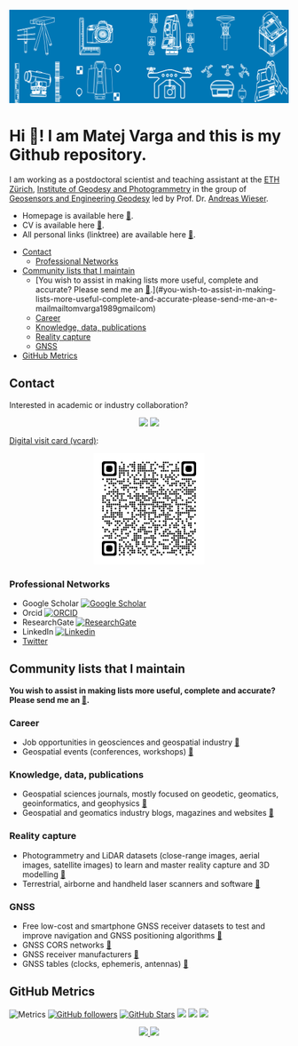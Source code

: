 [<img src="https://github.com/mvarga1989/mvarga1989/blob/main/Twitter_heading-min.png"/>]()

# Hi 👋! I am Matej Varga and this is my Github repository. 
I am working as a postdoctoral scientist and teaching assistant at the [ETH Zürich](https://ethz.ch/de.html), [Institute of Geodesy and Photogrammetry](https://igp.ethz.ch/) in the group of [Geosensors and Engineering Geodesy](https://gseg.igp.ethz.ch/) led by Prof. Dr. [Andreas Wieser](https://gseg.igp.ethz.ch/people/group-head/prof-dr--andreas-wieser.html).
- Homepage is available here [:link:](https://mvarga1989.github.io/Matej_Varga/).
- CV  is available here [:link:](https://drive.google.com/file/d/0B_VRy7Z0L1BJWl9MaW43bnJaSFk/view?usp=sharing&resourcekey=0-ESGCxB8uDrtY4nJ2B8ws0w).
- All personal links (linktree) are  available here [:link:](https://mvarga1989.github.io/mvarga1989_linktree/).

<!-- toc -->

- [Contact](#contact)
  * [Professional Networks](#professional-networks)
- [Community lists that I maintain](#community-lists-that-i-maintain)
    + [You wish to assist in making lists more useful, complete and accurate? Please send me an [:e-mail:](mailto:mvarga1989@gmail.com).](#you-wish-to-assist-in-making-lists-more-useful-complete-and-accurate-please-send-me-an-e-mailmailtomvarga1989gmailcom)
  * [Career](#career)
  * [Knowledge, data, publications](#knowledge-data-publications)
  * [Reality capture](#reality-capture)
  * [GNSS](#gnss)
- [GitHub Metrics](#github-metrics)

<!-- tocstop -->

## Contact

Interested in academic or industry collaboration?
<div align="center">
  <a href="http://hr.linkedin.com/in/vargamatej/" target="_blank"><img src="https://img.shields.io/badge/-LinkedIn-%230077B5?style=for-the-badge&logo=linkedin&logoColor=white" target="_blank"></a>
  <a href = "mailto:mvarga1989@gmail.com"><img src="https://img.shields.io/badge/-Gmail-%23333?style=for-the-badge&logo=gmail&logoColor=white" target="_blank"></a>
 
</div>

[Digital visit card (vcard)](https://github.com/mvarga1989/mvarga1989_linktree/blob/main/images/Matej_Varga_ETH.vcf):
<p align="center">
<img src="/QR_code_vcard_vcf.png" alt="alt text" width="200px">
</p>

### Professional Networks
- Google Scholar [![Google Scholar](http://img.shields.io/badge/--4285F4?style=plastic&logo=Google-Scholar&logoColor=white)](https://scholar.google.com/citations?user=2W9hgJ8AAAAJ)
- Orcid [![ORCID](https://img.shields.io/badge/-0000--0002--3453--169X-A6CE39?style=plastic&logo=ORCID&logoColor=white)](http://orcid.org/0000-0002-3453-169X)
- ResearchGate [![ResearchGate](http://img.shields.io/badge/--00CCBB?style=plastic&logo=ResearchGate&logoColor=white)](https://www.researchgate.net/profile/Matej_Varga)
- LinkedIn [![Linkedin](https://img.shields.io/badge/-Matej%20Varga-0077B5?style=plastic&logo=Linkedin&logoColor=white)](http://hr.linkedin.com/in/vargamatej)
- [Twitter](https://twitter.com/mvarga17)

## Community lists that I maintain

**You wish to assist in making lists more useful, complete and accurate? Please send me an [:e-mail:](mailto:mvarga1989@gmail.com).**

### Career
- Job opportunities in geosciences and geospatial industry [:link:](https://github.com/mvarga1989/Awesome_Geospatial_jobs)
- Geospatial events (conferences, workshops) [:link:](https://github.com/mvarga1989/Geoevents.git)

### Knowledge, data, publications
- Geospatial sciences journals, mostly focused on geodetic, geomatics, geoinformatics, and geophysics [:link:](https://github.com/mvarga1989/Geodetic_and_Geomatics_Journals)
- Geospatial and geomatics industry blogs, magazines and websites [:link:](https://github.com/mvarga1989/The-list-of-geospatial-magazines)

### Reality capture
- Photogrammetry and LiDAR datasets (close-range images, aerial images, satellite images) to learn and master reality capture and 3D modelling [:link:](https://github.com/mvarga1989/Datasets_Reality_capture_3Dmodelling.git)
- Terrestrial, airborne and handheld laser scanners and software [:link:](https://github.com/mvarga1989/Awesome_Laser_scanners)

### GNSS
- Free low-cost and smartphone GNSS receiver datasets to test and improve navigation and GNSS positioning algorithms [:link:](https://github.com/mvarga1989/Awesome_list_of_free_smartphone_GNSS_datasets)
- GNSS CORS networks [:link:](https://github.com/mvarga1989/The-list-of-GNSS-CORS-RTK-networks)
- GNSS receiver manufacturers [:link:](https://github.com/mvarga1989/Awesome_GNSSreceivers)
- GNSS tables (clocks, ephemeris, antennas) [:link:](https://github.com/mvarga1989/An_awesome_list_of_GNSS_tables)


## GitHub Metrics
![Metrics](https://metrics.lecoq.io/mvarga1989?template=classic&base.header=0&gists=1&lines=1&config.timezone=America%2FToronto)
[![GitHub followers](https://img.shields.io/github/followers/mvarga1989?logo=GitHub&style=for-the-badge)](https://github.com/mvarga1989)
[![GitHub Stars](https://img.shields.io/github/stars/mvarga1989?logo=github&style=for-the-badge)](https://github.com/mvarga1989) 
![](https://github-profile-summary-cards.vercel.app/api/cards/profile-details?username=mvarga1989)
![](https://github-profile-summary-cards.vercel.app/api/cards/repos-per-language?username=mvarga1989)
![](https://github-profile-summary-cards.vercel.app/api/cards/most-commit-language?username=mvarga1989)


<div align="center">
  <a href="https://github.com/mvarga1989">
  <img height="180em" src="https://github-readme-stats.vercel.app/api?username=mvarga1989&show_icons=true&theme=normal&include_all_commits=true&count_private=true"/>
  <img height="180em" src="https://github-readme-stats.vercel.app/api/top-langs/?username=mvarga1989&layout=compact&langs_count=7"/>
</div>
</div>